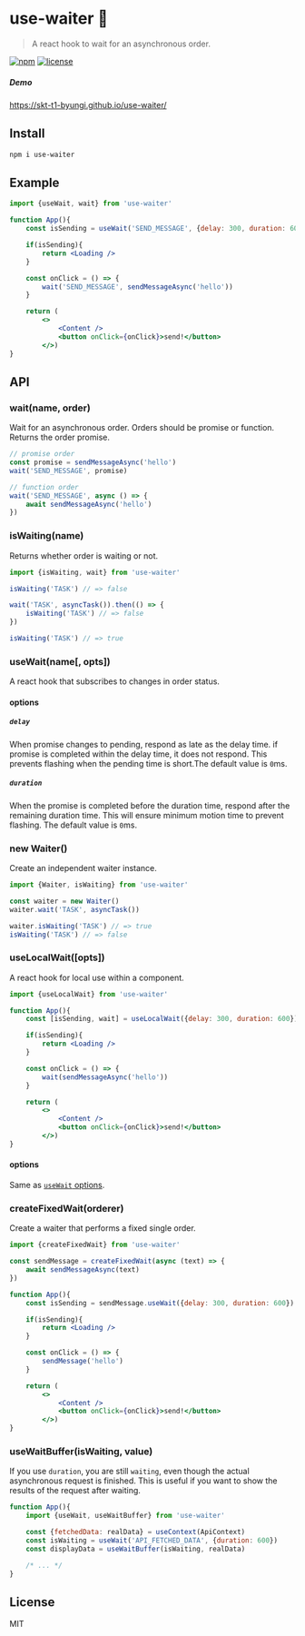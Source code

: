 # use-waiter 🤵
> A react hook to wait for an asynchronous order.

[![npm](https://flat.badgen.net/npm/v/use-waiter)](https://www.npmjs.com/package/use-waiter)
[![license](https://flat.badgen.net/github/license/skt-t1-byungi/use-waiter)](https://github.com/skt-t1-byungi/use-waiter/blob/master/LICENSE)

##### Demo
https://skt-t1-byungi.github.io/use-waiter/

## Install
```sh
npm i use-waiter
```

## Example
```jsx
import {useWait, wait} from 'use-waiter'

function App(){
    const isSending = useWait('SEND_MESSAGE', {delay: 300, duration: 600})

    if(isSending){
        return <Loading />
    }

    const onClick = () => {
        wait('SEND_MESSAGE', sendMessageAsync('hello'))
    }

    return (
        <>
            <Content />
            <button onClick={onClick}>send!</button>
        </>)
}
```

## API
### wait(name, order)
Wait for an asynchronous order. Orders should be promise or function. Returns the order promise.

```js
// promise order
const promise = sendMessageAsync('hello')
wait('SEND_MESSAGE', promise)

// function order
wait('SEND_MESSAGE', async () => {
    await sendMessageAsync('hello')
})
```

### isWaiting(name)
Returns whether order is waiting or not.
```js
import {isWaiting, wait} from 'use-waiter'

isWaiting('TASK') // => false

wait('TASK', asyncTask()).then(() => {
    isWaiting('TASK') // => false
})

isWaiting('TASK') // => true
```

### useWait(name[, opts])
A react hook that subscribes to changes in order status.

#### options
##### `delay`
When promise changes to pending, respond as late as the delay time. if promise is completed within the delay time, it does not respond. This prevents flashing when the pending time is short.The default value is `0`ms.

##### `duration`
When the promise is completed before the duration time, respond after the remaining duration time. This will ensure minimum motion time to prevent flashing. The default value is `0`ms.

### new Waiter()
Create an independent waiter instance.
```js
import {Waiter, isWaiting} from 'use-waiter'

const waiter = new Waiter()
waiter.wait('TASK', asyncTask())

waiter.isWaiting('TASK') // => true
isWaiting('TASK') // => false
```

### useLocalWait([opts])
A react hook for local use within a component.

```jsx
import {useLocalWait} from 'use-waiter'

function App(){
    const [isSending, wait] = useLocalWait({delay: 300, duration: 600})

    if(isSending){
        return <Loading />
    }

    const onClick = () => {
        wait(sendMessageAsync('hello'))
    }

    return (
        <>
            <Content />
            <button onClick={onClick}>send!</button>
        </>)
}
```

#### options
Same as [`useWait` options](#options).

### createFixedWait(orderer)
Create a waiter that performs a fixed single order.

```jsx
import {createFixedWait} from 'use-waiter'

const sendMessage = createFixedWait(async (text) => {
    await sendMessageAsync(text)
})

function App(){
    const isSending = sendMessage.useWait({delay: 300, duration: 600})

    if(isSending){
        return <Loading />
    }

    const onClick = () => {
        sendMessage('hello')
    }

    return (
        <>
            <Content />
            <button onClick={onClick}>send!</button>
        </>)
}
```

### useWaitBuffer(isWaiting, value)
If you use `duration`, you are still `waiting`, even though the actual asynchronous request is finished.
This is useful if you want to show the results of the request after waiting.

```js
function App(){
    import {useWait, useWaitBuffer} from 'use-waiter'

    const {fetchedData: realData} = useContext(ApiContext)
    const isWaiting = useWait('API_FETCHED_DATA', {duration: 600})
    const displayData = useWaitBuffer(isWaiting, realData)

    /* ... */
}
```

## License
MIT
